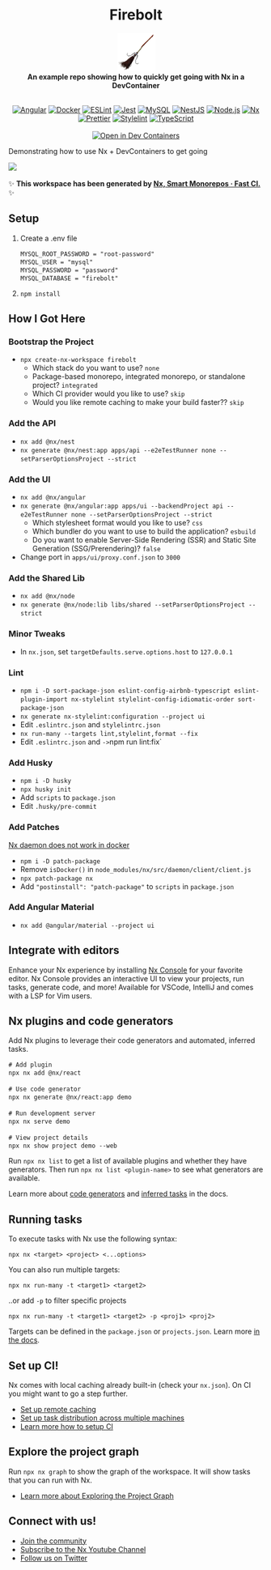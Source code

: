 <div align="center">
  <h1>Firebolt</h1>
  <img src="apps/ui/public/logo.png" height="75px" />
  <br />
  <strong>An example repo showing how to quickly get going with Nx in a DevContainer</strong>
  <br />
  <br />

<a href="https://angular.dev">![Angular](https://img.shields.io/badge/Angular-DD0031?style=for-the-badge&logo=angular&logoColor=white)</a>
<a href="https://www.docker.com">![Docker](https://img.shields.io/badge/docker-2496ED?style=for-the-badge&logo=docker&logoColor=white)</a>
<a href="https://eslint.org">![ESLint](https://img.shields.io/badge/eslint-4B32C3?style=for-the-badge&logo=eslint)</a>
<a href="https://jestjs.io">![Jest](https://img.shields.io/badge/jest-C21325?style=for-the-badge&logo=jest)</a>
<a href="https://mysql.com">![MySQL](https://img.shields.io/badge/MySQL-005C84?style=for-the-badge&logo=mysql&logoColor=white)</a>
<a href="https://nestjs.com">![NestJS](https://img.shields.io/badge/nestjs-E0234E?style=for-the-badge&logo=nestjs)</a>
<a href="https://nodejs.org">![Node.js](https://img.shields.io/badge/node.js-339933?style=for-the-badge&logo=node.js&logoColor=white)</a>
<a href="https://nx.dev">![Nx](https://img.shields.io/badge/nx-143055?style=for-the-badge&logo=nx)</a>
<a href="https://prettier.io">![Prettier](https://img.shields.io/badge/prettier-F7B93E?style=for-the-badge&logo=prettier&logoColor=black)</a>
<a href="https://stylelint.io">![Stylelint](https://img.shields.io/badge/stylelint-000?style=for-the-badge&logo=stylelint&logoColor=white)</a>
<a href="https://www.typescriptlang.org">![TypeScript](https://img.shields.io/badge/typescript-3178C6?style=for-the-badge&logo=typescript&logoColor=white)</a>
<br />
<br />
<a href="https://vscode.dev/redirect?url=vscode://ms-vscode-remote.remote-containers/cloneInVolume?url=https://github.com/psweeney101/firebolt">![Open in Dev Containers](https://img.shields.io/static/v1?label=Dev%20Containers&message=Open&color=blue&logo=visualstudiocode)</a>

</div>

Demonstrating how to use Nx + DevContainers to get going

<a alt="Nx logo" href="https://nx.dev" target="_blank" rel="noreferrer"><img src="https://raw.githubusercontent.com/nrwl/nx/master/images/nx-logo.png" width="45"></a>

✨ **This workspace has been generated by [Nx, Smart Monorepos · Fast CI.](https://nx.dev)** ✨

## Setup

1. Create a .env file
   ```
   MYSQL_ROOT_PASSWORD = "root-password"
   MYSQL_USER = "mysql"
   MYSQL_PASSWORD = "password"
   MYSQL_DATABASE = "firebolt"
   ```
2. `npm install`

## How I Got Here

### Bootstrap the Project

- `npx create-nx-workspace firebolt`
  - Which stack do you want to use? `none`
  - Package-based monorepo, integrated monorepo, or standalone project? `integrated`
  - Which CI provider would you like to use? `skip`
  - Would you like remote caching to make your build faster?? `skip`

### Add the API

- `nx add @nx/nest`
- `nx generate @nx/nest:app apps/api --e2eTestRunner none --setParserOptionsProject --strict`

### Add the UI

- `nx add @nx/angular`
- `nx generate @nx/angular:app apps/ui --backendProject api --e2eTestRunner none --setParserOptionsProject --strict`
  - Which stylesheet format would you like to use? `css`
  - Which bundler do you want to use to build the application? `esbuild`
  - Do you want to enable Server-Side Rendering (SSR) and Static Site Generation (SSG/Prerendering)? `false`
- Change port in `apps/ui/proxy.conf.json` to `3000`

### Add the Shared Lib

- `nx add @nx/node`
- `nx generate @nx/node:lib libs/shared --setParserOptionsProject --strict`

### Minor Tweaks

- In `nx.json`, set `targetDefaults.serve.options.host` to `127.0.0.1`

### Lint

- `npm i -D sort-package-json eslint-config-airbnb-typescript eslint-plugin-import nx-stylelint stylelint-config-idiomatic-order sort-package-json`
- `nx generate nx-stylelint:configuration --project ui`
- Edit `.eslintrc.json` and `stylelintrc.json`
- `nx run-many --targets lint,stylelint,format --fix`
- Edit `.eslintrc.json` and `->`npm run lint:fix`

### Add Husky

- `npm i -D husky`
- `npx husky init`
- Add `scripts` to `package.json`
- Edit `.husky/pre-commit`

### Add Patches

[Nx daemon does not work in docker](https://github.com/nrwl/nx/issues/14126)

- `npm i -D patch-package`
- Remove `isDocker()` in `node_modules/nx/src/daemon/client/client.js`
- `npx patch-package nx`
- Add `"postinstall": "patch-package"` to `scripts` in `package.json`

### Add Angular Material

- `nx add @angular/material --project ui`

## Integrate with editors

Enhance your Nx experience by installing [Nx Console](https://nx.dev/nx-console) for your favorite editor. Nx Console
provides an interactive UI to view your projects, run tasks, generate code, and more! Available for VSCode, IntelliJ and
comes with a LSP for Vim users.

## Nx plugins and code generators

Add Nx plugins to leverage their code generators and automated, inferred tasks.

```
# Add plugin
npx nx add @nx/react

# Use code generator
npx nx generate @nx/react:app demo

# Run development server
npx nx serve demo

# View project details
npx nx show project demo --web
```

Run `npx nx list` to get a list of available plugins and whether they have generators. Then run `npx nx list <plugin-name>` to see what generators are available.

Learn more about [code generators](https://nx.dev/features/generate-code) and [inferred tasks](https://nx.dev/concepts/inferred-tasks) in the docs.

## Running tasks

To execute tasks with Nx use the following syntax:

```
npx nx <target> <project> <...options>
```

You can also run multiple targets:

```
npx nx run-many -t <target1> <target2>
```

..or add `-p` to filter specific projects

```
npx nx run-many -t <target1> <target2> -p <proj1> <proj2>
```

Targets can be defined in the `package.json` or `projects.json`. Learn more [in the docs](https://nx.dev/features/run-tasks).

## Set up CI!

Nx comes with local caching already built-in (check your `nx.json`). On CI you might want to go a step further.

- [Set up remote caching](https://nx.dev/features/share-your-cache)
- [Set up task distribution across multiple machines](https://nx.dev/nx-cloud/features/distribute-task-execution)
- [Learn more how to setup CI](https://nx.dev/recipes/ci)

## Explore the project graph

Run `npx nx graph` to show the graph of the workspace.
It will show tasks that you can run with Nx.

- [Learn more about Exploring the Project Graph](https://nx.dev/core-features/explore-graph)

## Connect with us!

- [Join the community](https://nx.dev/community)
- [Subscribe to the Nx Youtube Channel](https://www.youtube.com/@nxdevtools)
- [Follow us on Twitter](https://twitter.com/nxdevtools)
